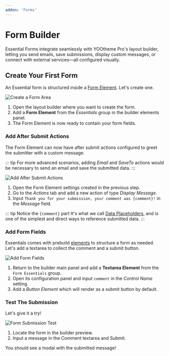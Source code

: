 ```yaml
---
addon: 'Forms'
---
```


# Form Builder

Essential Forms integrate seamlessly with YOOtheme Pro's layout builder, letting you send emails, save submissions, display custom messages, or connect with external services—all configured visually.

<!--@include: ../_partials/enable-addon.md-->

## Create Your First Form

An Essential form is structured inside a [Form Element](./form-element). Let's create one.

![Create a Form Area](./assets/integration/create-form-area.gif)

1. Open the layout builder where you want to create the form.
1. Add a **Form Element** from the _Essentials_ group in the builder elements panel.
1. The Form Element is now ready to contain your form fields.

### Add After Submit Actions

The Form Element can now have after submit actions configured to greet the submitter with a custom message.

::: tip
For more advanced scenarios, adding _Email_ and _SaveTo_ actions would be necessary to send an email and save the submitted data.
:::

![Add After Submit Actions](./assets/integration/add-form-actions.gif)

1. Open the Form Element settings created in the previous step.
1. Go to the _Actions_ tab and add a new action of type _Display Message_.
1. Input `Thank you for your submission, your comment was {comment}!` in the _Message_ field.

::: tip Notice the `{comment}` part
It's what we call [Data Placeholders](./dynamic-data#data-placeholders), and is one of the simplest and direct ways to reference submitted data.
:::

### Add Form Fields

Essentials comes with prebuild [elements](./elements) to structure a form as needed. Let's add a textarea to collect the comment and a submit button.

![Add Form Fields](./assets/integration/add-form-fields.gif)

1. Return to the builder main panel and add a **Textarea Element** from the `Form Essentials` group.
1. Open its configuration panel and input `comment` in the _Control Name_ setting.
1. Add a _Button Element_ which will render as a submit button by default.

### Test The Submission

Let's give it a try!

![Form Submission Test](./assets/integration/submission-test.webp)

1. Locate the form in the builder preview.
1. Input a message in the Comment textarea and Submit.

You should see a modal with the submitted message!
